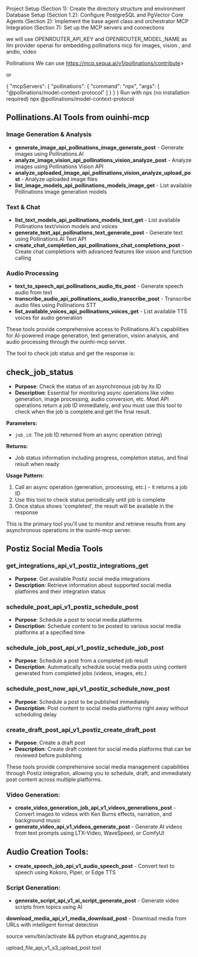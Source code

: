 Project Setup (Section 1): Create the directory structure and environment
Database Setup (Section 1.2): Configure PostgreSQL and PgVector
Core Agents (Section 2): Implement the base agent class and orchestrator
MCP Integration (Section 7): Set up the MCP servers and connections

we will use
OPENROUTER_API_KEY and OPENROUTER_MODEL_NAME as llm provider
openai for embedding
pollinations mcp for images, vision , and andio, video

Pollinations
We can use <https://mcp.sequa.ai/v1/pollinations/contribute>>

or

{
  "mcpServers": {
    "pollinations": {
      "command": "npx",
      "args": [
        "@pollinations/model-context-protocol"
      ]
    }
  }
}
Run with npx (no installation required)
npx @pollinations/model-context-protocol

## Pollinations.AI Tools from ouinhi-mcp

### Image Generation & Analysis

- __generate_image_api_pollinations_image_generate_post__ - Generate images using Pollinations.AI
- __analyze_image_vision_api_pollinations_vision_analyze_post__ - Analyze images using Pollinations Vision API
- __analyze_uploaded_image_api_pollinations_vision_analyze_upload_post__ - Analyze uploaded image files
- __list_image_models_api_pollinations_models_image_get__ - List available Pollinations image generation models

### Text & Chat

- __list_text_models_api_pollinations_models_text_get__ - List available Pollinations text/vision models and voices
- __generate_text_api_pollinations_text_generate_post__ - Generate text using Pollinations.AI Text API
- __create_chat_completion_api_pollinations_chat_completions_post__ - Create chat completions with advanced features like vision and function calling

### Audio Processing

- __text_to_speech_api_pollinations_audio_tts_post__ - Generate speech audio from text
- __transcribe_audio_api_pollinations_audio_transcribe_post__ - Transcribe audio files using Pollinations STT
- __list_available_voices_api_pollinations_voices_get__ - List available TTS voices for audio generation

These tools provide comprehensive access to Pollinations.AI's capabilities for AI-powered image generation, text generation, vision analysis, and audio processing through the ouinhi-mcp server.

The tool to check job status and get the response is:

## __check_job_status__

- __Purpose__: Check the status of an asynchronous job by its ID
- __Description__: Essential for monitoring async operations like video generation, image processing, audio conversion, etc. Most API operations return a job ID immediately, and you must use this tool to check when the job is complete and get the final result.

__Parameters:__

- `job_id`: The job ID returned from an async operation (string)

__Returns:__

- Job status information including progress, completion status, and final result when ready

__Usage Pattern:__

1. Call an async operation (generation, processing, etc.) - it returns a job ID
2. Use this tool to check status periodically until job is complete
3. Once status shows 'completed', the result will be available in the response

This is the primary tool you'll use to monitor and retrieve results from any asynchronous operations in the ouinhi-mcp server.

## Postiz Social Media Tools

### __get_integrations_api_v1_postiz_integrations_get__

- __Purpose__: Get available Postiz social media integrations
- __Description__: Retrieve information about supported social media platforms and their integration status

### __schedule_post_api_v1_postiz_schedule_post__

- __Purpose__: Schedule a post to social media platforms
- __Description__: Schedule content to be posted to various social media platforms at a specified time

### __schedule_job_post_api_v1_postiz_schedule_job_post__

- __Purpose__: Schedule a post from a completed job result
- __Description__: Automatically schedule social media posts using content generated from completed jobs (videos, images, etc.)

### __schedule_post_now_api_v1_postiz_schedule_now_post__

- __Purpose__: Schedule a post to be published immediately
- __Description__: Post content to social media platforms right away without scheduling delay

### __create_draft_post_api_v1_postiz_create_draft_post__

- __Purpose__: Create a draft post
- __Description__: Create draft content for social media platforms that can be reviewed before publishing

These tools provide comprehensive social media management capabilities through Postiz integration, allowing you to schedule, draft, and immediately post content across multiple platforms.

### __Video Generation:__

- __create_video_generation_job_api_v1_videos_generations_post__ - Convert images to videos with Ken Burns effects, narration, and background music
- __generate_video_api_v1_videos_generate_post__ - Generate AI videos from text prompts using LTX-Video, WaveSpeed, or ComfyUI

## __Audio Creation Tools:__

- __create_speech_job_api_v1_audio_speech_post__ - Convert text to speech using Kokoro, Piper, or Edge TTS

### __Script Generation:__

- __generate_script_api_v1_ai_script_generate_post__ - Generate video scripts from topics using AI

__download_media_api_v1_media_download_post__ - Download media from URLs with intelligent format detection

source venv/bin/activate && python etugrand_agentos.py

upload_file_api_v1_s3_upload_post tool
